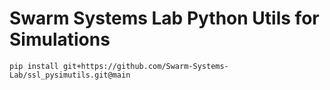 # Swarm Systems Lab Python Utils for Simulations

```
pip install git+https://github.com/Swarm-Systems-Lab/ssl_pysimutils.git@main
```
